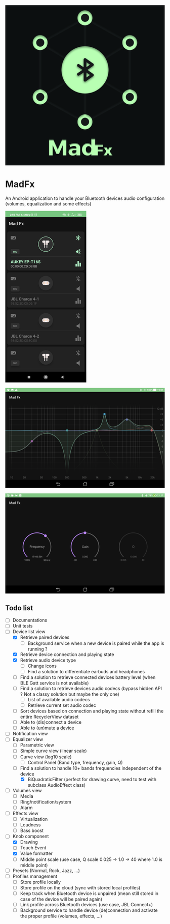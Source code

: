 <div align="center">
	<img src="./images/logo.jpg" alt="logo" width="512"/>
</div>

# MadFx
An Android application to handle your Bluetooth devices audio configuration (volumes, equalization and some effects)

<img src="./images/devices_list.png" alt="device_list" width="256"/>

![equalizer](./images/equalizer.gif)

![equalizer](./images/knob.png)

## Todo list

 - [ ] Documentations
 - [ ] Unit tests
 - [ ] Device list view
     - [x] Retrieve paired devices
        - [ ] Background service when a new device is paired while the app is running ?
     - [x] Retrieve device connection and playing state
     - [x] Retrieve audio device type
        - [ ] Change icons
        - [ ] Find a solution to differentiate earbuds and headphones
     - [ ] Find a solution to retrieve connected devices battery level (when BLE Gatt service is not available)
     - [ ] Find a solution to retrieve devices audio codecs (bypass hidden API ? Not a classy solution but maybe the only one)
        - [ ] List of available audio codecs
        - [ ] Retrieve current set audio codec
	 - [ ] Sort devices based on connection and playing state without refill the entire RecyclerView dataset
	 - [ ] Able to (dis)connect a device
	 - [ ] Able to (un)mute a device
 - [ ] Notification view
 - [ ] Equalizer view
	 - [ ] Parametric view
	 - [ ] Simple curve view (linear scale)
	 - [ ] Curve view (log10 scale)
	    - [ ] Control Panel (Band type, frequency, gain, Q)
	 - [ ] Find a solution to handle 10+ bands frequencies independent of the device
	    - [x] BiQuadraticFilter (perfect for drawing curve, need to test with subclass AudioEffect class)
 - [ ] Volumes view
	 - [ ] Media
	 - [ ] Ring/notification/system
	 - [ ] Alarm
 - [ ] Effects view
	 - [ ] Virtualization
	 - [ ] Loudness
	 - [ ] Bass boost
 - [ ] Knob component
    - [x] Drawing
    - [ ] Touch Event
    - [x] Value formatter
    - [ ] Middle point scale (use case, Q scale 0.025 -> 1.0 -> 40 where 1.0 is middle point)
 - [ ] Presets (Normal, Rock, Jazz, ...)
 - [ ] Profiles management
	 - [ ] Store profile locally
	 - [ ] Store profile on the cloud (sync with stored local profiles)
	 - [ ] Keep track when Bluetooth device is unpaired (mean still stored in case of the device will be paired again)
	 - [ ] Link profile across Bluetooth devices (use case, JBL Connect+)
	 - [ ] Background service to handle device (de)connection and activate the proper profile (volumes, effects, ...)